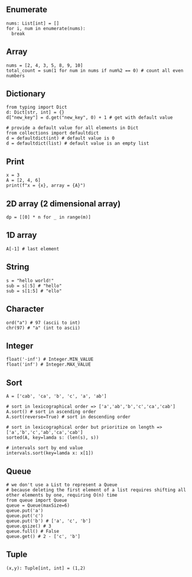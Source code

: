 ## Enumerate
```python3
nums: List[int] = []
for i, num in enumerate(nums):
  break
```

## Array
```python3
nums = [2, 4, 3, 5, 8, 9, 10]
total_count = sum(1 for num in nums if num%2 == 0) # count all even numbers
```

## Dictionary

```python3
from typing import Dict
d: Dict[str, int] = {}
d["new_key"] = d.get("new_key", 0) + 1 # get with default value

# provide a default value for all elements in Dict
from collections import defaultdict
d = defaultdict(int) # default value is 0
d = defaultdict(list) # default value is an empty list

```

## Print
```python3
x = 3
A = [2, 4, 6]
print(f"x = {x}, array = {A}")
```

## 2D array (2 dimensional array)

```python3
dp = [[0] * n for _ in range(m)]
```

## 1D array
```python3
A[-1] # last element
```
## String
```python3
s = "hello world!"
sub = s[:5] # "hello"
sub = s[1:5] # "ello"
```

## Character
```python3
ord("a") # 97 (ascii to int)
chr(97) # "a" (int to ascii)
```

## Integer
```python3
float('-inf') # Integer.MIN_VALUE
float('inf') # Integer.MAX_VALUE
```

## Sort
```python3
A = ['cab', 'ca', 'b', 'c', 'a', 'ab']

# sort in lexicographical order => ['a','ab','b','c','ca','cab']
A.sort() # sort in ascending order
A.sort(reverse=True) # sort in descending order

# sort in lexicographical order but prioritize on length => ['a','b','c','ab','ca','cab']
sorted(A, key=lamda s: (len(s), s))

# intervals sort by end value
intervals.sort(key=lamda x: x[1])
```

## Queue
```python3
# we don't use a List to represent a Queue
# because deleting the first element of a list requires shifting all other elements by one, requiring O(n) time
from queue import Queue
queue = Queue(maxSize=6)
queue.put('a')
queue.put('c')
queue.put('b') # ['a', 'c', 'b']
queue.qsize() # 3
queue.full() # False
queue.get() # 2 - ['c', 'b']
```

## Tuple
```python3
(x,y): Tuple[int, int] = (1,2)
```
